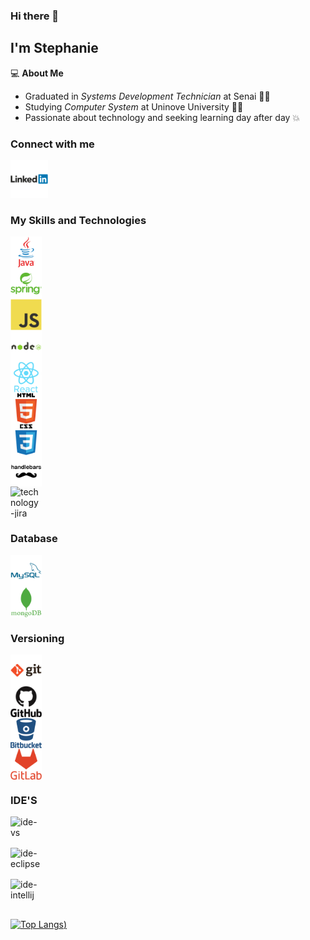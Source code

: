 ### Hi there 👋

<h2>I'm Stephanie</h2>

:computer: <b>About Me</b>
- Graduated in <i>Systems Development Technician</i> at Senai :woman_student:
- Studying <i>Computer System</i> at Uninove University :woman_student:
- Passionate about technology and seeking learning day after day :boom:

<h3>Connect with me</h3>
<a href="https://www.linkedin.com/in/stephanie-toledo-0b3389192/">
  <img src="https://raw.githubusercontent.com/devicons/devicon/master/icons/linkedin/linkedin-original-wordmark.svg" width="60"     height="60" alt="linkedin"></img>
</a>

<h3>My Skills and Technologies</h3>
<p>
  <img src="https://raw.githubusercontent.com/devicons/devicon/master/icons/java/java-original-wordmark.svg" width="50" height="50" alt="skill-java" style="max-width:100%; display:flex"></img>
  <img src="https://raw.githubusercontent.com/devicons/devicon/master/icons/spring/spring-original-wordmark.svg" width="50" height="50" alt="skill-springboot" style="max-width:100%; display:flex"></img>
  <img src="https://raw.githubusercontent.com/devicons/devicon/master/icons/javascript/javascript-original.svg" width="50" height="50" alt="skill-javascript" style="max-width:100%; display:flex"></img>
  <img src="https://raw.githubusercontent.com/devicons/devicon/master/icons/nodejs/nodejs-original-wordmark.svg" width="50" height="50" alt="skill-nodejs" style="max-width:100%; display:flex"></img>
  <img src="https://raw.githubusercontent.com/devicons/devicon/master/icons/react/react-original-wordmark.svg" width="50" height="50" alt="skill-reactjs" style="max-width:100%; display:flex"></img>
  <img src="https://raw.githubusercontent.com/devicons/devicon/master/icons/html5/html5-original-wordmark.svg" width="50" height="50" alt="skill-html5" style="max-width:100%; display:flex"></img>
  <img src="https://raw.githubusercontent.com/devicons/devicon/master/icons/css3/css3-original-wordmark.svg" width="50" height="50" alt="skill-css" style="max-width:100%; display:flex"></img>
  <img src="https://raw.githubusercontent.com/devicons/devicon/master/icons/handlebars/handlebars-original-wordmark.svg" width="50" height="50" alt="skill-handlebars" style="max-width:100%; display:flex"></img>
   <img src="https://cdn.iconscout.com/icon/free/png-64/jira-3628273-3031966.png" width="50" height="50" alt="technology-jira" style="max-width:100%; display:flex"></img>
</p>

<h3>Database</h3>
<p>
  <img src="https://raw.githubusercontent.com/devicons/devicon/master/icons/mysql/mysql-plain-wordmark.svg" width="50" height="50" alt="database-mysql" style="max-width:100%; display:flex"></img>
  <img src="https://raw.githubusercontent.com/devicons/devicon/master/icons/mongodb/mongodb-plain-wordmark.svg" width="50" height="50" alt="database-mongodb" style="max-width:100%; display:flex"></img>
</p>

<h3>Versioning</h3>
  <p>
    <img src="https://raw.githubusercontent.com/devicons/devicon/master/icons/git/git-original-wordmark.svg" width="50" height="50" alt="versioning-git" style="max-width:100%; display:flex"></img>
     <img src="https://raw.githubusercontent.com/devicons/devicon/master/icons/github/github-original-wordmark.svg" width="50" height="50" alt="versioning-github" style="max-width:100%; display:flex"></img>
     <img src="https://raw.githubusercontent.com/devicons/devicon/master/icons/bitbucket/bitbucket-original-wordmark.svg" width="50" height="50" alt="versioning-bitbucket" style="max-width:100%; display:flex"></img>
     <img src="https://raw.githubusercontent.com/devicons/devicon/master/icons/gitlab/gitlab-plain-wordmark.svg" width="50" height="50" alt="versioning-gitlab" style="max-width:100%; display:flex"></img>
 </p>
 
 <h3>IDE'S</h3>
  <p>
    <img src="https://raw.githubusercontent.com/dhanishgajjar/vscode-icons/master/png/default_dark.png" width="50" height="50" alt="ide-vs" style="max-width:100%; display:flex"></img>
     <img src="https://user-images.githubusercontent.com/11943860/46922575-7017cf80-cfe1-11e8-845a-0cd198fb546c.png" width="50" height="50" alt="ide-eclipse" style="max-width:100%; display:flex"></img>
     <img src="https://img.icons8.com/color/2x/intellij-idea.png" width="50" height="50" alt="ide-intellij" style="max-width:100%; display:flex"></img>
  </p>
  
  [![Top Langs](https://github-readme-stats.vercel.app/api/top-langs/?username=StephanieToledo&layout=compact&theme=dracula))](https://github.com/StephanieToledo/github-readme-stats)


